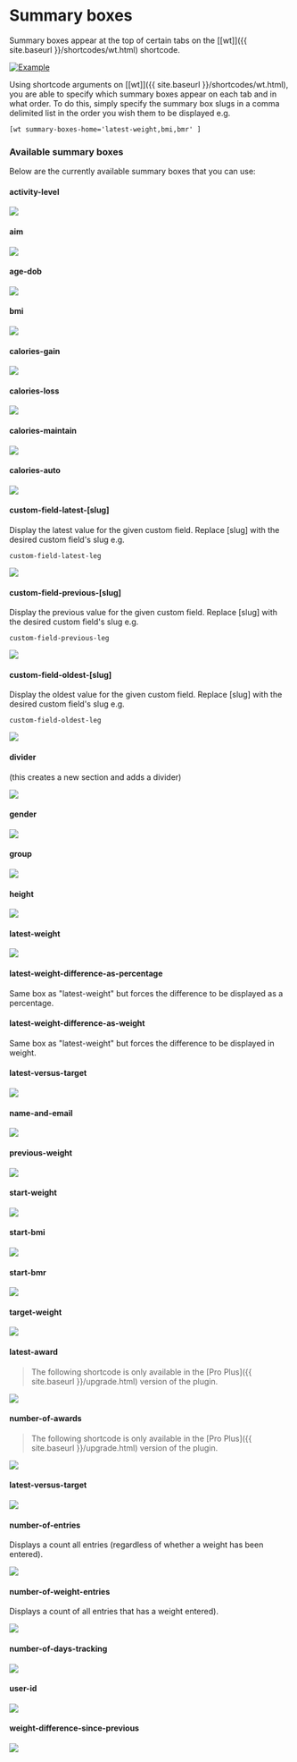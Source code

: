# Summary boxes

Summary boxes appear at the top of certain tabs on the [[wt]]({{ site.baseurl }}/shortcodes/wt.html) shortcode.

[![Example](/assets/images/component-example.png)](/assets/images/component-example.png)

Using shortcode arguments on [[wt]]({{ site.baseurl }}/shortcodes/wt.html), you are able to specify which summary boxes appear on each tab and in what order. To do this, simply specify the summary box slugs in a comma delimited list in the order you wish them to be displayed e.g.

    [wt summary-boxes-home='latest-weight,bmi,bmr' ]

### Available summary boxes

Below are the currently available summary boxes that you can use:

#### activity-level

[![](/assets/images/component-activity-level.png)](/assets/images/component-activity-level.png)

#### aim

[![](/assets/images/component-aim.png)](/assets/images/component-aim.png)

#### age-dob

[![](/assets/images/component-age-dob.png)](/assets/images/component-age-dob.png)

#### bmi

[![](/assets/images/component-bmi.png)](/assets/images/component-bmi.png)

#### calories-gain

[![](/assets/images/component-calories-gain.png)](/assets/images/component-calories-gain.png)

#### calories-loss

[![](/assets/images/component-calories-loss.png)](/assets/images/component-calories-loss.png)

#### calories-maintain

[![](/assets/images/component-calories-maintain.png)](/assets/images/component-calories-maintain.png)

#### calories-auto

[![](/assets/images/component-calories-auto.png)](/assets/images/component-calories-auto.png)

#### custom-field-latest-[slug]

Display the latest value for the given custom field. Replace [slug] with the desired custom field's slug e.g.

    custom-field-latest-leg

[![](/assets/images/component-custom-field-previous.png)](/assets/images/component-custom-field-previous.png)

#### custom-field-previous-[slug]

Display the previous value for the given custom field. Replace [slug] with the desired custom field's slug e.g.

    custom-field-previous-leg

[![](/assets/images/component-custom-field-previous.png)](/assets/images/component-custom-field-previous.png)

#### custom-field-oldest-[slug]

Display the oldest value for the given custom field. Replace [slug] with the desired custom field's slug e.g.

    custom-field-oldest-leg

[![](/assets/images/component-custom-field-oldest.png)](/assets/images/component-custom-field-oldest.png)


#### divider

(this creates a new section and adds a divider)

[![](/assets/images/component-divider.png)](/assets/images/component-divider.png)

#### gender

[![](/assets/images/component-gender.png)](/assets/images/component-gender.png)

#### group

[![](/assets/images/component-group.png)](/assets/images/component-group.png)

#### height

[![](/assets/images/component-height.png)](/assets/images/component-height.png)

#### latest-weight

[![](/assets/images/component-latest-weight.png)](/assets/images/component-latest-weight.png)

#### latest-weight-difference-as-percentage

Same box as "latest-weight" but forces the difference to be displayed as a percentage.

#### latest-weight-difference-as-weight

Same box as "latest-weight" but forces the difference to be displayed in weight. 

#### latest-versus-target

[![](/assets/images/component-latest-versus-target.png)](/assets/images/component-latest-versus-target.png)

#### name-and-email

[![](/assets/images/component-name-and-email.png)](/assets/images/component-name-and-email.png)

#### previous-weight

[![](/assets/images/component-previous-weight.png)](/assets/images/component-previous-weight.png)

#### start-weight

[![](/assets/images/component-start-weight.png)](/assets/images/component-start-weight.png)

#### start-bmi

[![](/assets/images/component-start-bmi.png)](/assets/images/component-start-bmi.png)

#### start-bmr

[![](/assets/images/component-start-bmr.png)](/assets/images/component-start-bmr.png)


#### target-weight

[![](/assets/images/component-target.png)](/assets/images/component-target.png)

#### latest-award

> The following shortcode is only available in the [Pro Plus]({{ site.baseurl }}/upgrade.html) version of the plugin.

[![](/assets/images/component-latest-award.png)](/assets/images/component-latest-award.png)

#### number-of-awards

> The following shortcode is only available in the [Pro Plus]({{ site.baseurl }}/upgrade.html) version of the plugin.

[![](/assets/images/component-number-of-awards.png)](/assets/images/component-number-of-awards.png)

#### latest-versus-target

[![](/assets/images/component-latest-versus-target.png)](/assets/images/component-latest-versus-target.png)

#### number-of-entries

Displays a count all entries (regardless of whether a weight has been entered).

[![](/assets/images/component-number-of-entries.png)](/assets/images/component-number-of-entries.png)

#### number-of-weight-entries

Displays a count of all entries that has a weight entered).

[![](/assets/images/component-number-of-weight-entries.png)](/assets/images/component-number-of-weight-entries.png)

#### number-of-days-tracking

[![](/assets/images/component-number-of-days-tracking.png)](/assets/images/component-number-of-days-tracking.png)
	
#### user-id

[![](/assets/images/component-user-id.png)](/assets/images/component-user-id.png)								
									
#### weight-difference-since-previous

[![](/assets/images/component-weight-difference-since-previous.png)](/assets/images/component-weight-difference-since-previous.png)								
								